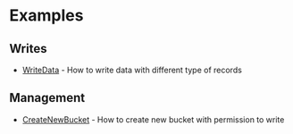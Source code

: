 # Examples

## Writes
- [WriteData](WriteData) - How to write data with different type of records 

## Management
- [CreateNewBucket](CreateNewBucket) - How to create new bucket with permission to write 
  